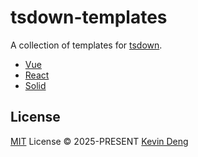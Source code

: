 # tsdown-templates

A collection of templates for [tsdown](https://tsdown.dev).

- [Vue](./vue)
- [React](./react)
- [Solid](./solid)

## License

[MIT](./LICENSE) License © 2025-PRESENT [Kevin Deng](https://github.com/sxzz)
